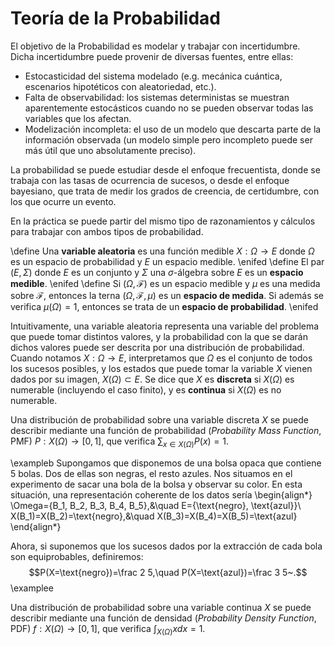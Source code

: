 # Teoría de la Probabilidad

El objetivo de la Probabilidad es modelar y trabajar con incertidumbre. Dicha incertidumbre puede provenir de diversas fuentes, entre ellas:

* Estocasticidad del sistema modelado (e.g. mecánica cuántica, escenarios hipotéticos con aleatoriedad, etc.).
* Falta de observabilidad: los sistemas deterministas se muestran aparentemente estocásticos cuando no se pueden observar todas las variables que los afectan.
* Modelización incompleta: el uso de un modelo que descarta parte de la información observada (un modelo simple pero incompleto puede ser más útil que uno absolutamente preciso).

La probabilidad se puede estudiar desde el enfoque frecuentista, donde se trabaja con las tasas de ocurrencia de sucesos, o desde el enfoque bayesiano, que trata de medir los grados de creencia, de certidumbre, con los que ocurre un evento.

En la práctica se puede partir del mismo tipo de razonamientos y cálculos para trabajar con ambos tipos de probabilidad.

\define
Una **variable aleatoria** es una función medible $X:\Omega\rightarrow E$ donde $\Omega$ es un espacio de probabilidad y $E$ un espacio medible.
\enifed
\define
El par $(E, \Sigma)$ donde $E$ es un conjunto y $\Sigma$ una $\sigma$-álgebra sobre $E$ es un **espacio medible**.
\enifed
\define
Si $(\Omega, \mathcal{F})$ es un espacio medible y $\mu$ es una medida sobre $\mathcal{F}$, entonces la terna $(\Omega, \mathcal{F}, \mu)$ es un **espacio de medida**. Si además se verifica $\mu(\Omega)=1$, entonces se trata de un **espacio de probabilidad**.
\enifed

Intuitivamente, una variable aleatoria representa una variable del problema que puede tomar distintos valores, y la probabilidad con la que se darán dichos valores puede ser descrita por una distribución de probabilidad. Cuando notamos $X:\Omega\rightarrow E$, interpretamos que $\Omega$ es el conjunto de todos los sucesos posibles, y los estados que puede tomar la variable $X$ vienen dados por su imagen, $X(\Omega)\subset E$. Se dice que $X$ es **discreta** si $X(\Omega)$ es numerable (incluyendo el caso finito), y es **continua** si $X(\Omega)$ es no numerable.

Una distribución de probabilidad sobre una variable discreta $X$ se puede describir mediante una función de probabilidad (*Probability Mass Function*, PMF) $P:X(\Omega)\rightarrow [0,1]$, que verifica $\sum_{x\in X(\Omega)} P(x)=1$.

\exampleb
Supongamos que disponemos de una bolsa opaca que contiene 5 bolas. Dos de ellas son negras, el resto azules. Nos situamos en el experimento de sacar una bola de la bolsa y observar su color. En esta situación, una representación coherente de los datos sería
\begin{align*}
\Omega=\{B_1, B_2, B_3, B_4, B_5\},&\quad E=\{\text{negro}, \text{azul}\}\\
X(B_1)=X(B_2)=\text{negro},&\quad X(B_3)=X(B_4)=X(B_5)=\text{azul}
\end{align*}

Ahora, si suponemos que los sucesos dados por la extracción de cada bola son equiprobables, definiremos:
$$P(X=\text{negro})=\frac 2 5,\quad P(X=\text{azul})=\frac 3 5~.$$
\examplee

Una distribución de probabilidad sobre una variable continua $X$ se puede describir mediante una función de densidad (*Probability Density Function*, PDF) $f:X(\Omega)\rightarrow [0,1]$, que verifica $\int_{X(\Omega)} x dx=1$.
